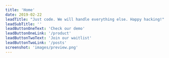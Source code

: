 ```yaml
---
title: 'Home'
date: 2019-02-22
leadTitle: "Just code. We will handle everything else. Happy hacking!"
leadSubTitle: ''
leadButtonOneText: 'Check our demo'
leadButtonOneLink: '/product'
leadButtonTwoText: 'Join our waitlist'
leadButtonTwoLink: '/posts'
screenshot: 'images/preview.png'
---
```

